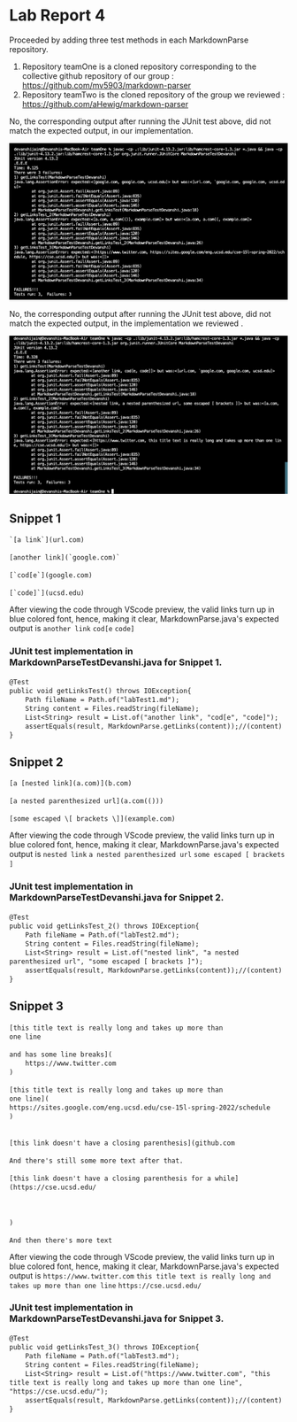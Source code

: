 # Lab Report 4


Proceeded by adding three test methods in each MarkdownParse repository. 

1. Repository teamOne is a cloned repository corresponding to the collective github repository of our group : https://github.com/mv5903/markdown-parser
2. Repository teamTwo is the cloned repository of the group we reviewed : https://github.com/aHewig/markdown-parser

No, the corresponding output after running the JUnit test above, did not match the expected output, in our implementation.

![Error 1](one.png)

No, the corresponding output after running the JUnit test above, did not match the expected output, in the implementation we reviewed .

![Error 1](two.png)


## Snippet 1
```
`[a link`](url.com)

[another link](`google.com)`

[`cod[e`](google.com)

[`code]`](ucsd.edu)

```
After viewing the code through VScode preview, the valid links turn up in blue colored font, hence, making it clear, MarkdownParse.java's expected output is ```another link```
```cod[e``` ```code]```
### JUnit test implementation in MarkdownParseTestDevanshi.java for Snippet 1.
```
@Test
public void getLinksTest() throws IOException{
    Path fileName = Path.of("labTest1.md");
    String content = Files.readString(fileName);
    List<String> result = List.of("another link", "cod[e", "code]");
    assertEquals(result, MarkdownParse.getLinks(content));//(content)
}
```


## Snippet 2
```
[a [nested link](a.com)](b.com)

[a nested parenthesized url](a.com(()))

[some escaped \[ brackets \]](example.com)

```
After viewing the code through VScode preview, the valid links turn up in blue colored font, hence, making it clear, MarkdownParse.java's expected output is ```nested link```
```a nested parenthesized url```
```some escaped [ brackets ]```

### JUnit test implementation in MarkdownParseTestDevanshi.java for Snippet 2.
```
@Test
public void getLinksTest_2() throws IOException{
    Path fileName = Path.of("labTest2.md");
    String content = Files.readString(fileName);
    List<String> result = List.of("nested link", "a nested parenthesized url", "some escaped [ brackets ]");
    assertEquals(result, MarkdownParse.getLinks(content));//(content)
}
```

## Snippet 3
```
[this title text is really long and takes up more than 
one line

and has some line breaks](
    https://www.twitter.com
)

[this title text is really long and takes up more than 
one line](
https://sites.google.com/eng.ucsd.edu/cse-15l-spring-2022/schedule
)


[this link doesn't have a closing parenthesis](github.com

And there's still some more text after that.

[this link doesn't have a closing parenthesis for a while](https://cse.ucsd.edu/



)

And then there's more text
```

After viewing the code through VScode preview, the valid links turn up in blue colored font, hence, making it clear, MarkdownParse.java's expected output is ```https://www.twitter.com```
```this title text is really long and takes up more than one line```
```https://cse.ucsd.edu/```

### JUnit test implementation in MarkdownParseTestDevanshi.java for Snippet 3.
```
@Test
public void getLinksTest_3() throws IOException{
    Path fileName = Path.of("labTest3.md");
    String content = Files.readString(fileName);
    List<String> result = List.of("https://www.twitter.com", "this title text is really long and takes up more than one line", "https://cse.ucsd.edu/"); 
    assertEquals(result, MarkdownParse.getLinks(content));//(content)
}
```



